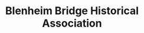 ---
layout: repo
title: "Blenheim Bridge Historical Association"
id: 21992
permalink: repos/21992/
---